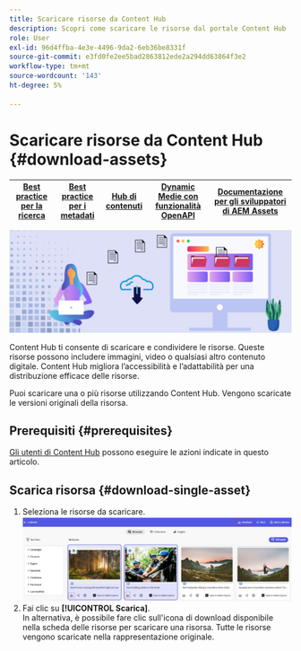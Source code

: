 ```yaml
---
title: Scaricare risorse da Content Hub
description: Scopri come scaricare le risorse dal portale Content Hub
role: User
exl-id: 96d4ffba-4e3e-4496-9da2-6eb36be8331f
source-git-commit: e3fd0fe2ee5bad2863812ede2a294dd63864f3e2
workflow-type: tm+mt
source-wordcount: '143'
ht-degree: 5%

---
```


# Scaricare risorse da Content Hub {#download-assets}

| [Best practice per la ricerca](/help/assets/search-best-practices.md) | [Best practice per i metadati](/help/assets/metadata-best-practices.md) | [Hub di contenuti](/help/assets/product-overview.md) | [Dynamic Medie con funzionalità OpenAPI](/help/assets/dynamic-media-open-apis-overview.md) | [Documentazione per gli sviluppatori di AEM Assets](https://developer.adobe.com/experience-cloud/experience-manager-apis/) |
| ------------- | --------------------------- |---------|----|-----|

<!-- ![Download assets](assets/download-asset.jpg) -->
![Scaricare le risorse](assets/download-asset-genstudio.jpeg)

Content Hub ti consente di scaricare e condividere le risorse. Queste risorse possono includere immagini, video o qualsiasi altro contenuto digitale. Content Hub migliora l’accessibilità e l’adattabilità per una distribuzione efficace delle risorse.

Puoi scaricare una o più risorse utilizzando Content Hub. Vengono scaricate le versioni originali della risorsa.

## Prerequisiti {#prerequisites}

[Gli utenti di Content Hub](deploy-content-hub.md#onboard-content-hub-users) possono eseguire le azioni indicate in questo articolo.

## Scarica risorsa {#download-single-asset}

1. Seleziona le risorse da scaricare.
   ![Scarica risorsa singola](assets/download-assets-new.jpg)
1. Fai clic su **[!UICONTROL Scarica]**. <br> In alternativa, è possibile fare clic sull&#39;icona di download disponibile nella scheda delle risorse per scaricare una risorsa.
Tutte le risorse vengono scaricate nella rappresentazione originale.
